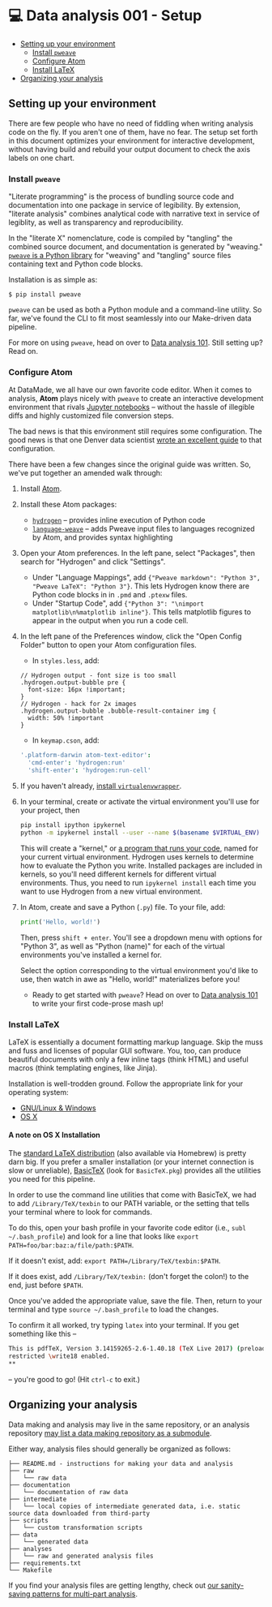 # 💻 Data analysis 001 - Setup

- [Setting up your environment](#setting-up-your-environment)
  - [Install `pweave`](#install-pweave)
  - [Configure Atom](#configure-atom)
  - [Install LaTeX](#install-latex)
- [Organizing your analysis](#organizing-your-analysis)

## Setting up your environment

There are few people who have no need of fiddling when writing analysis code
on the fly. If you aren't one of them, have no fear. The setup set forth in this
document optimizes your environment for interactive development, without having
build and rebuild your output document to check the axis labels on one chart.

### Install `pweave`

"Literate programming" is the process of bundling source code and documentation
into one package in service of legibility. By extension, "literate analysis"
combines analytical code with narrative text in service of legiblity, as well
as transparency and reproducibility.

In the "literate X" nomenclature, code is compiled by "tangling" the combined
source document, and documentation is generated by "weaving." [`pweave` is a
Python library](http://mpastell.com/pweave/) for "weaving" and "tangling" source
files containing text and Python code blocks.

Installation is as simple as:

```
$ pip install pweave
```

`pweave` can be used as both a Python module and a command-line utility. So far,
we've found the CLI to fit most seamlessly into our Make-driven data pipeline.

For more on using `pweave`, head on over to [Data analysis 101](/101-intro-to-pweave.md).
Still setting up? Read on.

### Configure Atom

At DataMade, we all have our own favorite code editor. When it comes to analysis,
**Atom** plays nicely with `pweave` to create an interactive development environment
that rivals [Jupyter notebooks](https://jupyter.org/) – without the hassle of
illegible diffs and highly customized file conversion steps.

The bad news is that this environment still requires some configuration. The
good news is that one Denver data scientist [wrote an excellent guide](http://protips.maxmasnick.com/literate-python-setup-with-pweave-and-atom)
to that configuration.

There have been a few changes since the original guide was written. So, we've
put together an amended walk through:

1. Install [Atom](http://atom.io/).
2. Install these Atom packages:
    - [`hydrogen`](https://atom.io/packages/Hydrogen) – provides inline execution of Python code
    - [`language-weave`](https://atom.io/packages/language-weave) – adds Pweave input files to languages recognized by Atom, and provides syntax highlighting
3. Open your Atom preferences. In the left pane, select "Packages", then search for "Hydrogen" and click "Settings".
    - Under "Language Mappings", add `{"Pweave markdown": "Python 3", "Pweave LaTeX": "Python 3"}`. This lets Hydrogen know there are Python code blocks in in `.pmd` and `.ptexw` files.
    - Under "Startup Code", add `{"Python 3": "\nimport matplotlib\n%matplotlib inline"}`. This tells matplotlib figures to appear in the output when you run a code cell.
4. In the left pane of the Preferences window, click the "Open Config Folder" button to open your Atom configuration files.
    - In `styles.less`, add:

    ```less
    // Hydrogen output - font size is too small
    .hydrogen.output-bubble pre {
      font-size: 16px !important;
    }
    // Hydrogen - hack for 2x images
    .hydrogen.output-bubble .bubble-result-container img {
      width: 50% !important
    }
    ```
    - In `keymap.cson`, add:

    ```cson
    '.platform-darwin atom-text-editor':
      'cmd-enter': 'hydrogen:run'
      'shift-enter': 'hydrogen:run-cell'
    ```
5. If you haven't already, [install `virtualenvwrapper`](https://virtualenvwrapper.readthedocs.io/en/latest/install.html#basic-installation).
6. In your terminal, create or activate the virtual environment you'll use for your project, then

    ```bash
    pip install ipython ipykernel
    python -m ipykernel install --user --name $(basename $VIRTUAL_ENV) --display-name "Python ($(basename $VIRTUAL_ENV))"
    ```

    This will create a "kernel," or [a program that runs your code](https://jupyter-client.readthedocs.io/en/latest/kernels.html#making-kernels-for-jupyter), named for your current virtual environment. Hydrogen uses kernels to determine how to evaluate the Python you write. Installed packages are included in kernels, so you'll need different kernels for different virtual environments. Thus, you need to run `ipykernel install` each time you want to use Hydrogen from a new virtual environment.

8. In Atom, create and save a Python (`.py`) file. To your file, add:

    ```python
    print('Hello, world!')
    ```

    Then, press `shift + enter`. You'll see a dropdown menu with options for "Python 3", as well as "Python (name)" for each of the virtual environments you've installed a kernel for.

    Select the option corresponding to the virtual environment you'd like to use, then watch in awe as "Hello, world!" materializes before you!
    - Ready to get started with `pweave`? Head on over to [Data analysis 101](/using-the-toolkit.md) to write your first code-prose mash up!

### Install LaTeX

LaTeX is essentially a document formatting markup language. Skip the muss
and fuss and licenses of popular GUI software. You, too, can produce beautiful
documents with only a few inline tags (think HTML) and useful macros (think
templating engines, like Jinja).

Installation is well-trodden ground. Follow the appropriate link for your
operating system:

- [GNU/Linux & Windows](http://www.tug.org/texlive/)
- [OS X](http://www.tug.org/mactex/)

#### A note on OS X Installation

The [standard LaTeX distribution](http://www.tug.org/mactex/) (also available via Homebrew) is pretty darn big. If you prefer a smaller installation (or your internet connection is slow or unreliable), [BasicTeX](http://www.tug.org/mactex/morepackages.html) (look for `BasicTeX.pkg`) provides all the utilities you need for this pipeline.

In order to use the command line utilities that come with BasicTeX, we had to add `/Library/TeX/texbin` to our PATH variable, or the setting that tells your terminal where to look for commands.

To do this, open your bash profile in your favorite code editor (i.e., `subl ~/.bash_profile`) and look for a line that looks like `export PATH=foo/bar:baz:a/file/path:$PATH`.

If it doesn't exist, add: `export PATH=/Library/TeX/texbin:$PATH`.

If it does exist, add `/Library/TeX/texbin:` (don't forget the colon!) to the end, just before `$PATH`.

Once you've added the appropriate value, save the file. Then, return to your terminal and type `source ~/.bash_profile` to load the changes.

To confirm it all worked, try typing `latex` into your terminal. If you get something like this –

```bash
This is pdfTeX, Version 3.14159265-2.6-1.40.18 (TeX Live 2017) (preloaded format=latex)
restricted \write18 enabled.
**
```

– you're good to go! (Hit `ctrl-c` to exit.)

## Organizing your analysis

Data making and analysis may live in the same repository, or an analysis
repository [may list a data making repository as a submodule](https://github.com/City-Bureau/chicago-lead).

Either way, analysis files should generally be organized as follows:

```
├── README.md - instructions for making your data and analysis
├── raw
│   └── raw data
├── documentation
│   └── documentation of raw data
├── intermediate
│   └── local copies of intermediate generated data, i.e. static source data downloaded from third-party
├── scripts
│   └── custom transformation scripts
├── data
│   └── generated data
├── analyses
│   └── raw and generated analysis files
├── requirements.txt
└── Makefile
```

If you find your analysis files are getting lengthy, check out [our sanity-saving patterns for multi-part analysis](/201-multi-part-patterns.md).
